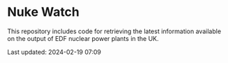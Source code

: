 # Nuke Watch

This repository includes code for retrieving the latest information available on the output of EDF nuclear power plants in the UK.

Last updated: 2024-02-19 07:09